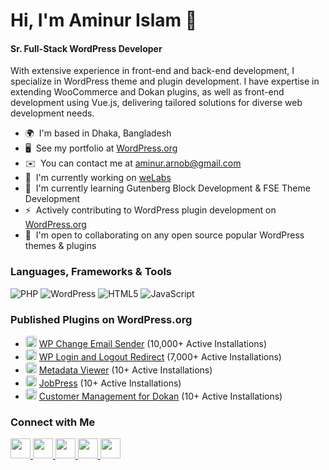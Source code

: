 Hi, I'm Aminur Islam 👋 
====================================================================================================================================

#### Sr. Full-Stack WordPress Developer
With extensive experience in front-end and back-end development, I specialize in WordPress theme and plugin development. I have expertise in extending WooCommerce and Dokan plugins, as well as front-end development using Vue.js, delivering tailored solutions for diverse web development needs.

* 🌍  I'm based in Dhaka, Bangladesh
* 🖥️  See my portfolio at [WordPress.org](http://profiles.wordpress.org/aminurislam01/#content-plugins)
* ✉️  You can contact me at [aminur.arnob@gmail.com](mailto:aminur.arnob@gmail.com)
* 🚀  I'm currently working on [weLabs](https://wedevs.com/welab/)
* 🧠  I'm currently learning Gutenberg Block Development & FSE Theme Development
* ⚡  Actively contributing to WordPress plugin development on [WordPress.org](http://profiles.wordpress.org/aminurislam01/)
* 🤝  I'm open to collaborating on any open source popular WordPress themes & plugins

### Languages, Frameworks & Tools

![PHP](https://img.shields.io/badge/php-%23777BB4.svg?style=for-the-badge&logo=php&logoColor=%23ffffff) ![WordPress](https://img.shields.io/badge/wordpress-%2321759B.svg?style=for-the-badge&logo=wordpress&logoColor=%23ffffff) ![HTML5](https://img.shields.io/badge/HTML5-%23E34F26.svg?style=for-the-badge&logo=html5&logoColor=%23ffffff) ![JavaScript](https://img.shields.io/badge/javascript-%23323330.svg?style=for-the-badge&logo=javascript&logoColor=%23F7DF1E)

<!---
<p align="left">
<a href="https://www.php.net/" target="_blank" rel="noreferrer"><img src="https://raw.githubusercontent.com/danielcranney/readme-generator/main/public/icons/skills/php-colored.svg" width="36" height="36" alt="PHP" /></a><a href="https://developer.mozilla.org/en-US/docs/Web/JavaScript" target="_blank" rel="noreferrer"><img src="https://raw.githubusercontent.com/danielcranney/readme-generator/main/public/icons/skills/javascript-colored.svg" width="36" height="36" alt="JavaScript" /></a><a href="https://git-scm.com/" target="_blank" rel="noreferrer"><img src="https://raw.githubusercontent.com/danielcranney/readme-generator/main/public/icons/skills/git-colored.svg" width="36" height="36" alt="Git" /></a><a href="https://code.visualstudio.com/" target="_blank" rel="noreferrer"><img src="https://raw.githubusercontent.com/danielcranney/readme-generator/main/public/icons/skills/visualstudiocode.svg" width="36" height="36" alt="VS Code" /></a><a href="https://developer.mozilla.org/en-US/docs/Glossary/HTML5" target="_blank" rel="noreferrer"><img src="https://raw.githubusercontent.com/danielcranney/readme-generator/main/public/icons/skills/html5-colored.svg" width="36" height="36" alt="HTML5" /></a><a href="https://reactjs.org/" target="_blank" rel="noreferrer"><img src="https://raw.githubusercontent.com/danielcranney/readme-generator/main/public/icons/skills/react-colored.svg" width="36" height="36" alt="React" /></a><a href="https://vuejs.org/" target="_blank" rel="noreferrer"><img src="https://raw.githubusercontent.com/danielcranney/readme-generator/main/public/icons/skills/vuejs-colored.svg" width="36" height="36" alt="Vue" /></a><a href="https://jquery.com/" target="_blank" rel="noreferrer"><img src="https://raw.githubusercontent.com/danielcranney/readme-generator/main/public/icons/skills/jquery-colored.svg" width="36" height="36" alt="JQuery" /></a><a href="https://www.w3.org/TR/CSS/#css" target="_blank" rel="noreferrer"><img src="https://raw.githubusercontent.com/danielcranney/readme-generator/main/public/icons/skills/css3-colored.svg" width="36" height="36" alt="CSS3" /></a><a href="https://getbootstrap.com/" target="_blank" rel="noreferrer"><img src="https://raw.githubusercontent.com/danielcranney/readme-generator/main/public/icons/skills/bootstrap-colored.svg" width="36" height="36" alt="Bootstrap" /></a><a href="https://sass-lang.com/" target="_blank" rel="noreferrer"><img src="https://raw.githubusercontent.com/danielcranney/readme-generator/main/public/icons/skills/sass-colored.svg" width="36" height="36" alt="Sass" /></a><a href="https://tailwindcss.com/" target="_blank" rel="noreferrer"><img src="https://raw.githubusercontent.com/danielcranney/readme-generator/main/public/icons/skills/tailwindcss-colored.svg" width="36" height="36" alt="TailwindCSS" /></a><a href="https://webpack.js.org/" target="_blank" rel="noreferrer"><img src="https://raw.githubusercontent.com/danielcranney/readme-generator/main/public/icons/skills/webpack-colored.svg" width="36" height="36" alt="Webpack" /></a><a href="https://wordpress.com" target="_blank" rel="noreferrer"><img src="https://raw.githubusercontent.com/danielcranney/readme-generator/main/public/icons/skills/wordpress-colored.svg" width="36" height="36" alt="Wordpress" /></a>
</p>
-->

### Published Plugins on WordPress.org

* <kbd><img src="https://ps.w.org/wp-change-email-sender/assets/icon-256x256.png" width="18" height="18" style="border-radius: 4px;" /></kbd> [WP Change Email Sender](https://wordpress.org/plugins/wp-change-email-sender/) (10,000+ Active Installations)
* <kbd><img src="https://ps.w.org/wp-login-and-logout-redirect/assets/icon-256x256.png" width="18" height="18" style="border-radius: 4px;" /></kbd> [WP Login and Logout Redirect](https://wordpress.org/plugins/wp-login-and-logout-redirect/) (7,000+ Active Installations)
* <kbd><img src="https://ps.w.org/metadata-viewer/assets/icon-256x256.jpg" width="18" height="18" style="border-radius: 4px;" /></kbd> [Metadata Viewer](https://wordpress.org/plugins/metadata-viewer/) (10+ Active Installations)
* <kbd><img src="https://ps.w.org/jobpress/assets/icon-256x256.png" width="18" height="18" style="border-radius: 4px;" /></kbd> [JobPress](https://wordpress.org/plugins/jobpress/) (10+ Active Installations)
* <kbd><img src="https://s.w.org/plugins/geopattern-icon/dokan-customers.svg" width="18" height="18" style="border-radius: 4px;" /></kbd> [Customer Management for Dokan](https://wordpress.org/plugins/dokan-customers/) (10+ Active Installations)


### Connect with Me

<p align="left"> <a href="https://www.dev.to/aiarnob" target="_blank" rel="noreferrer"> <picture> <source media="(prefers-color-scheme: dark)" srcset="https://raw.githubusercontent.com/danielcranney/readme-generator/main/public/icons/socials/devdotto-dark.svg" /> <source media="(prefers-color-scheme: light)" srcset="https://raw.githubusercontent.com/danielcranney/readme-generator/main/public/icons/socials/devdotto.svg" /> <img src="https://raw.githubusercontent.com/danielcranney/readme-generator/main/public/icons/socials/devdotto.svg" width="32" height="32" /> </picture> </a> <a href="https://www.facebook.com/aminur.arnob" target="_blank" rel="noreferrer"> <picture> <source media="(prefers-color-scheme: dark)" srcset="https://raw.githubusercontent.com/danielcranney/readme-generator/main/public/icons/socials/facebook-dark.svg" /> <source media="(prefers-color-scheme: light)" srcset="https://raw.githubusercontent.com/danielcranney/readme-generator/main/public/icons/socials/facebook.svg" /> <img src="https://raw.githubusercontent.com/danielcranney/readme-generator/main/public/icons/socials/facebook.svg" width="32" height="32" /> </picture> </a> <a href="https://www.github.com/aminurislamarnob" target="_blank" rel="noreferrer"> <picture> <source media="(prefers-color-scheme: dark)" srcset="https://raw.githubusercontent.com/danielcranney/readme-generator/main/public/icons/socials/github-dark.svg" /> <source media="(prefers-color-scheme: light)" srcset="https://raw.githubusercontent.com/danielcranney/readme-generator/main/public/icons/socials/github.svg" /> <img src="https://raw.githubusercontent.com/danielcranney/readme-generator/main/public/icons/socials/github.svg" width="32" height="32" /> </picture> </a> <a href="https://www.linkedin.com/in/aminur-islam-arnob" target="_blank" rel="noreferrer"> <picture> <source media="(prefers-color-scheme: dark)" srcset="https://raw.githubusercontent.com/danielcranney/readme-generator/main/public/icons/socials/linkedin-dark.svg" /> <source media="(prefers-color-scheme: light)" srcset="https://raw.githubusercontent.com/danielcranney/readme-generator/main/public/icons/socials/linkedin.svg" /> <img src="https://raw.githubusercontent.com/danielcranney/readme-generator/main/public/icons/socials/linkedin.svg" width="32" height="32" /> </picture> </a> <a href="https://www.x.com/AminurIslamArno" target="_blank" rel="noreferrer"> <picture> <source media="(prefers-color-scheme: dark)" srcset="https://raw.githubusercontent.com/danielcranney/readme-generator/main/public/icons/socials/twitter-dark.svg" /> <source media="(prefers-color-scheme: light)" srcset="https://raw.githubusercontent.com/danielcranney/readme-generator/main/public/icons/socials/twitter.svg" /> <img src="https://raw.githubusercontent.com/danielcranney/readme-generator/main/public/icons/socials/twitter.svg" width="32" height="32" /> </picture> </a></p>

